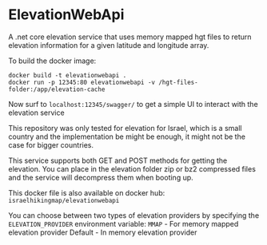 # ElevationWebApi

A .net core elevation service that uses memory mapped hgt files to return elevation information for a given latitude and longitude array.

To build the docker image: 
```
docker build -t elevationwebapi .
docker run -p 12345:80 elevationwebapi -v /hgt-files-folder:/app/elevation-cache
```

Now surf to `localhost:12345/swagger/` to get a simple UI to interact with the elevation service

This repository was only tested for elevation for Israel, which is a small country and the implementation be might be enough, it might not be the case for bigger countries.

This service supports both GET and POST methods for getting the elevation.
You can place in the elevation folder zip or bz2 compressed files and the service will decompress them when booting up.

This docker file is also available on docker hub: `israelhikingmap/elevationwebapi`

You can choose between two types of elevation providers by specifying the `ELEVATION_PROVIDER` environment variable:
`MMAP` - For memory mapped elevation provider
Default - In memory elevation provider

